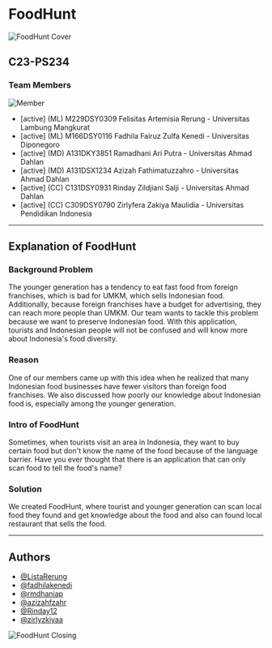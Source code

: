# FoodHunt

![FoodHunt Cover](https://github.com/Bangkit-Product-Based-Capstone-Project/.github/assets/99418260/ee81c538-1f90-4127-8f09-44e0b17b41d9)



## C23-PS234
### Team Members

![Member](https://github.com/Bangkit-Product-Based-Capstone-Project/.github/assets/99418260/5e198d2d-9907-4f82-a3c9-ddcf3a67790f)

* [active] (ML) M229DSY0309 Felisitas Artemisia Rerung - Universitas Lambung Mangkurat
* [active] (ML) M166DSY0116 Fadhila Fairuz Zulfa Kenedi - Universitas Diponegoro
* [active] (MD) A131DKY3851 Ramadhani Ari Putra - Universitas Ahmad Dahlan
* [active] (MD) A131DSX1234 Azizah Fathimatuzzahro - Universitas Ahmad Dahlan
* [active] (CC) C131DSY0931 Rinday Zildjiani Salji - Universitas Ahmad Dahlan
* [active] (CC) C309DSY0790 Zirlyfera Zakiya Maulidia - Universitas Pendidikan Indonesia

---

## Explanation of FoodHunt
### Background Problem

The younger generation has a tendency to eat fast food from foreign franchises, which is bad for UMKM, which sells Indonesian food. Additionally, because foreign franchises have a budget for advertising, they can reach more people than UMKM. Our team wants to tackle this problem because we want to preserve Indonesian food. With this application, tourists and Indonesian people will not be confused and will know more about Indonesia's food diversity.

### Reason

One of our members came up with this idea when he realized that many Indonesian food businesses have fewer visitors than foreign food franchises. We also discussed how poorly our knowledge about Indonesian food is, especially among the younger generation.

### Intro of FoodHunt

Sometimes, when tourists visit an area in Indonesia, they want to buy certain food but don't know the name of the food because of the language barrier. Have you ever thought that there is an application that can only scan food to tell the food's name?

### Solution

We created FoodHunt, where tourist and younger generation can scan local food they found and get knowledge about the food and also can found local restaurant that sells the food.

---
## Authors
- [@ListaRerung](https://github.com/ListaRerung)
- [@fadhilakenedi](https://github.com/fadhilakenedi)
- [@rmdhaniap](https://github.com/rmdhaniap)
- [@azizahfzahr](https://github.com/azizahfzahr)
- [@Rinday12](https://github.com/Rinday12)
- [@zirlyzkiyaa](https://github.com/zirlyzkiyaa)

![FoodHunt Closing](https://github.com/Bangkit-Product-Based-Capstone-Project/.github/assets/99418260/b7a47894-4d2b-4d66-861d-3b87e945f7dc)
